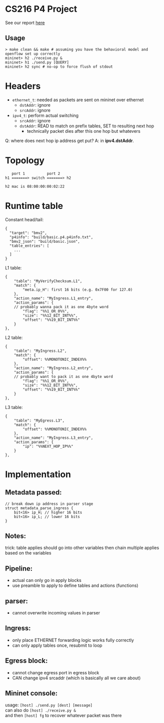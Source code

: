 # CS216 P4 Project

See our report
[here](https://docs.google.com/document/d/1jsXUteixMXiwWtKG3EKOCcSrPSZ_2mtfByLeMBqN0jM/edit)  

## Usage
```
> make clean && make # assuming you have the behavioral model and openflow set up correctly
mininet> h2 ./receive.py &
mininet> h1 ./send.py [QUERY]
mininet> h2 sync # no-op to force flush of stdout
```

# Headers
- `ethernet_t`: needed as packets are sent on mininet over ethernet
	- `dstAddr`: ignore
	- `srcAddr`: ignore
- `ipv4_t`: perform actual switching
	- `srcAddr`: ignore
	- `dstAddr`: READ to match on prefix tables, SET to resulting next hop
        - technically packet dies after this one hop but whatevers

Q: where does next hop ip address get put?
A: in **ipv4.dstAddr**.


# Topology
```
   port 1 	       port 2
h1 =======> switch =======> h2

h2 mac is 08:00:00:00:02:22
```

# Runtime table
Constant head/tail:
```
{
  "target": "bmv2",
  "p4info": "build/basic.p4.p4info.txt",
  "bmv2_json": "build/basic.json",
  "table_entries": [
	...
  ]
}
```
L1 table:
```
{
	"table": "MyVerifyChecksum.L1",
	"match": {
		"meta.ip_H": first 16 bits (e.g. 0x7F00 for 127.0)
	},
	"action_name": "MyIngress.L1_entry",
	"action_params": {
    // probably wanna pack it as one 4byte word
        "flag": "%%1_OR_0%%",
        "size": "%%12_BIT_INT%%",
        "offset": "%%19_BIT_INT%%"
	}
},
```
L2 table:
```
{
	"table": "MyIngress.L2",
	"match": {
		"offset": %%MONOTONIC_INDEX%%
	},
	"action_name": "MyIngress.L2_entry",
	"action_params": {
    // probably want to pack it as one 4byte word
        "flag": "%%1_OR_0%%",
        "size": "%%12_BIT_INT%%",
        "offset": "%%19_BIT_INT%%"
	}
},
```
L3 table:
```
{
	"table": "MyEgress.L3",
	"match": {
		"offset": %%MONOTONIC_INDEX%%
	},
	"action_name": "MyIngress.L3_entry",
	"action_params": {
        "ip": "%%NEXT_HOP_IP%%"
	}
},
```

# Implementation
## Metadata passed:
```
// break down ip address in parser stage
struct metadata_parse_ingress {
    bit<16> ip_H; // higher 16 bits
    bit<16> ip_L; // lower 16 bits
}
```
## Notes:
trick: table applies should go into other variables
then chain multiple applies based on the variables

## Pipeline:
- actual can only go in apply blocks
- use preamble to apply to define tables and actions (functions)

## parser:
- cannot overwrite incoming values in parser

## Ingress:
- only place ETHERNET forwarding logic works fully correctly
- can only apply tables once, resubmit to loop

## Egress block:
- cannot change egress port in egress block
- CAN change ipv4 srcaddr (which is basically all we care about)

## Mininet console:
usage: `[host] ./send.py [dest] [message]`  
can also do `[host] ./receive.py &`  
and then `[host] fg` to recover whatever packet was there
